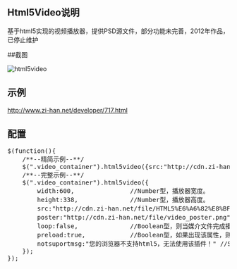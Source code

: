 ## Html5Video说明
基于html5实现的视频播放器，提供PSD源文件，部分功能未完善，2012年作品，已停止维护

##截图

![html5video](https://github.com/Beau-zihan/Html5Video/blob/master/html5video-preview.png)
## 示例
http://www.zi-han.net/developer/717.html

## 配置
<pre>$(function(){
	/**--精简示例--**/
	$(".video_container").html5video({src:"http://cdn.zi-han.net/file/HTML5%E6%A6%82%E8%BF%B0.mp4"});
	/**--完整示例--**/
	$(".video_container").html5video({
		width:600,               //Number型，播放器宽度。
		height:338,              //Number型，播放器高度。
		src:"http://cdn.zi-han.net/file/HTML5%E6%A6%82%E8%BF%B0.mp4",//String型，必填项！要播放的视频的 URL。
		poster:"http://cdn.zi-han.net/file/video_poster.png",//String型，在视频播放之前所显示的图片的 URL。
		loop:false,              //Boolean型，则当媒介文件完成播放后再次开始播放。
		preload:true,            //Boolean型，如果出现该属性，则视频在页面加载时进行加载，并预备播放。
		notsuportmsg:"您的浏览器不支持html5，无法使用该插件！" //String型，浏览器不支持video标签时的提示，可使用html标签。
	});
});</pre>
